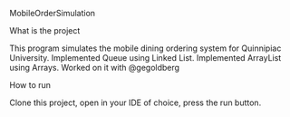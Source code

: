 MobileOrderSimulation

What is the project

This program simulates the mobile dining ordering system for Quinnipiac University. Implemented Queue using Linked List. Implemented ArrayList using Arrays. Worked on it with @gegoldberg

How to run

Clone this project, open in your IDE of choice, press the run button.
